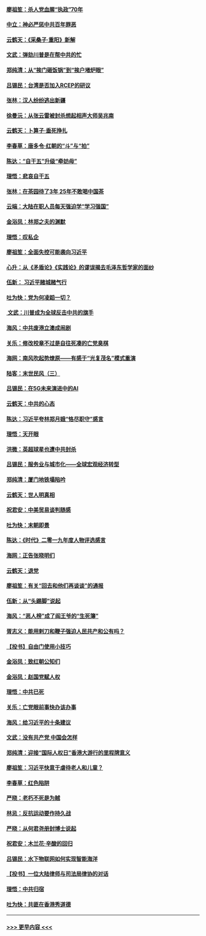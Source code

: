 #### [廖祖笙：杀人党血腥“执政”70年](../pages/nsc993/n11745144.md?t=12261555) 
#### [中立：神必严惩中共百年罪恶](../pages/nsc993/n11744970.md?t=12261555) 
#### [云鹤天：《采桑子‧重阳》新解](../pages/nsc993/n11744948.md?t=12261555) 
#### [文武：弹劾川普是在帮中共的忙](../pages/nsc993/n11744758.md?t=12261555) 
#### [郑纯清：从“挨门砸饭锅”到“挨户堵炉眼”](../pages/nsc993/n11744745.md?t=12261555) 
#### [吕锡民：台湾是否加入RCEP的研议](../pages/nsc993/n11744701.md?t=12261555) 
#### [张林：汉人纷纷逃出新疆](../pages/nsc993/n11743530.md?t=12261555) 
#### [徐曼沅：从张云雷被封杀想起相声大师吴兆南](../pages/nsc993/n11741816.md?t=12261555) 
#### [云鹤天：卜算子‧垂死挣扎](../pages/nsc993/n11739956.md?t=12261555) 
#### [李春草：唐多令‧红朝的“斗”与“拍”](../pages/nsc993/n11739830.md?t=12261555) 
#### [陈达：“自干五”升级“牵妨母”](../pages/nsc993/n11739724.md?t=12261555) 
#### [理悟：悲哀自干五](../pages/nsc993/n11739547.md?t=12261555) 
#### [张林：在茶园待了3年 25年不敢喝中国茶](../pages/nsc993/n11739240.md?t=12261555) 
#### [云端：大陆在职人员每天强迫学“学习强国”](../pages/nsc993/n11738735.md?t=12261555) 
#### [金浴凤：林郑之夫的渊默](../pages/nsc993/n11737735.md?t=12261555) 
#### [理悟：叹私企](../pages/nsc993/n11737715.md?t=12261555) 
#### [廖祖笙：全面失控可能袭向习近平](../pages/nsc993/n11737704.md?t=12261555) 
#### [心升：从《矛盾论》《实践论》的谬误揭去毛泽东哲学家的面纱](../pages/nsc993/n11736962.md?t=12261555) 
#### [伍新： 习近平赌城赌气行](../pages/nsc993/n11736929.md?t=12261555) 
#### [吐为快：党为何凌蹈一切？](../pages/nsc993/n11736915.md?t=12261555) 
#### [ 文武：川普成为全球反击中共的旗手](../pages/nsc993/n11736882.md?t=12261555) 
#### [海风：中共废港立澳成闹剧](../pages/nsc993/n11735857.md?t=12261555) 
#### [关乐：修改校章不过是自往死凑的亡党臭棋](../pages/nsc993/n11735097.md?t=12261555) 
#### [海网：南风吹起势燎原——有感于“光复茂名”模式重演](../pages/nsc993/n11732308.md?t=12261555) 
#### [陆客：末世民风（三）](../pages/nsc993/n11732211.md?t=12261555) 
#### [吕锡民：在5G未来演进中的AI](../pages/nsc993/n11730010.md?t=12261555) 
#### [云鹤天：中共的心态](../pages/nsc993/n11729906.md?t=12261555) 
#### [陈达：习近平夸林郑月娥“恪尽职守”感言](../pages/nsc993/n11729881.md?t=12261555) 
#### [理悟：天开眼](../pages/nsc993/n11729699.md?t=12261555) 
#### [洪微：英超球星也遭中共封杀](../pages/nsc993/n11727243.md?t=12261555) 
#### [吕锡民：服务业与城市化——全球宏观经济转型](../pages/nsc993/n11725845.md?t=12261555) 
#### [郑纯清：厦门地铁塌陷吟](../pages/nsc993/n11725813.md?t=12261555) 
#### [云鹤天：世人明真相](../pages/nsc993/n11725621.md?t=12261555) 
#### [祝君安：中美贸易谈判随感](../pages/nsc993/n11725609.md?t=12261555) 
#### [吐为快：末朝即景](../pages/nsc993/n11723365.md?t=12261555) 
#### [陈达：《时代》二零一九年度人物评选感言](../pages/nsc993/n11723337.md?t=12261555) 
#### [海网：正告张晓明们](../pages/nsc993/n11723228.md?t=12261555) 
#### [云鹤天：退党](../pages/nsc993/n11723056.md?t=12261555) 
#### [廖祖笙：有关“回去和他们再谈谈”的通报](../pages/nsc993/n11722442.md?t=12261555) 
#### [伍新：从“头踢脚”说起](../pages/nsc993/n11722429.md?t=12261555) 
#### [海风：“恶人榜”成了阎王爷的“生死簿”](../pages/nsc993/n11722272.md?t=12261555) 
#### [胥志义：能用剌刀和鞭子强迫人民共产和公有吗？](../pages/nsc993/n11720569.md?t=12261555) 
#### [【投书】自由门使用小技巧](../pages/nsc993/n11720180.md?t=12261555) 
#### [金浴凤：致红朝公知们](../pages/nsc993/n11720563.md?t=12261555) 
#### [金浴凤：赵国党赋人权](../pages/nsc993/n11720533.md?t=12261555) 
#### [理悟：中共已死](../pages/nsc993/n11720233.md?t=12261555) 
#### [关乐：亡党眼前事快办该办事](../pages/nsc993/n11719160.md?t=12261555) 
#### [海风：给习近平的十条建议](../pages/nsc993/n11717616.md?t=12261555) 
#### [文武：没有共产党 中国会怎样](../pages/nsc993/n11717584.md?t=12261555) 
#### [郑纯清：迎接“国际人权日”香港大游行的里程牌意义](../pages/nsc993/n11717417.md?t=12261555) 
#### [廖祖笙：习近平快意于虐待老人和儿童？](../pages/nsc993/n11715313.md?t=12261555) 
#### [李春草：红色陷阱](../pages/nsc993/n11715029.md?t=12261555) 
#### [严晓：老朽不死是为贼](../pages/nsc993/n11712910.md?t=12261555) 
#### [林忌：反抗运动要作持久战](../pages/nsc993/n11712623.md?t=12261555) 
#### [严晓：从何君尧册封博士说起](../pages/nsc993/n11712465.md?t=12261555) 
#### [祝君安：木兰花·辛酸的回归](../pages/nsc993/n11712381.md?t=12261555) 
#### [吕锡民：水下物联网如何实现智能海洋](../pages/nsc993/n11711158.md?t=12261555) 
#### [【投书】一位大陆律师与司法局律协的对话](../pages/nsc993/n11709675.md?t=12261555) 
#### [理悟：中共归宿](../pages/nsc993/n11710059.md?t=12261555) 
#### [吐为快：共匪在香港秀道德](../pages/nsc993/n11709979.md?t=12261555) 

----
#### [ >>> 更早内容 <<< ](../indexes/nsc993-earlier.md)
